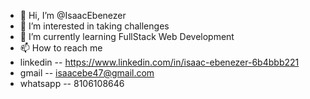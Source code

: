 - 👋 Hi, I’m @IsaacEbenezer
- 👀 I’m interested in taking challenges
- 🌱 I’m currently learning FullStack Web Development
- 📫 How to reach me 
- linkedin -- https://www.linkedin.com/in/isaac-ebenezer-6b4bbb221
- gmail -- isaacebe47@gmail.com
- whatsapp -- 8106108646

<!---
IsaacEbenezer/IsaacEbenezer is a ✨ special ✨ repository because its `README.md` (this file) appears on your GitHub profile.
You can click the Preview link to take a look at your changes.
--->
